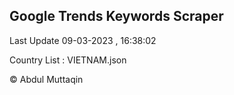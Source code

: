

## Google Trends Keywords Scraper 
 
Last Update 09-03-2023 , 16:38:02

Country List :
VIETNAM.json



© Abdul Muttaqin 
